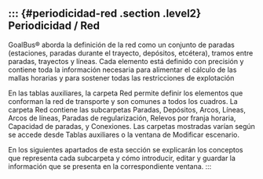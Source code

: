 ::: {#periodicidad-red .section .level2}
Periodicidad / Red
------------------

GoalBus® aborda la definición de la red como un conjunto de paradas
(estaciones, paradas durante el trayecto, depósitos, etcétera), tramos
entre paradas, trayectos y líneas. Cada elemento está definido con
precisión y contiene toda la información necesaria para alimentar el
cálculo de las mallas horarias y para sostener todas las restricciones
de explotación

En las tablas auxiliares, la carpeta Red permite definir los elementos
que conforman la red de transporte y son comunes a todos los cuadros. La
carpeta Red contiene las subcarpetas Paradas, Depósitos, Arcos, Líneas,
Arcos de líneas, Paradas de regularización, Relevos por franja horaria,
Capacidad de paradas, y Conexiones. Las carpetas mostradas varían según
se accede desde Tablas auxiliares o la ventana de Modificar escenario.

En los siguientes apartados de esta sección se explicarán los conceptos
que representa cada subcarpeta y cómo introducir, editar y guardar la
información que se presenta en la correspondiente ventana.
:::
